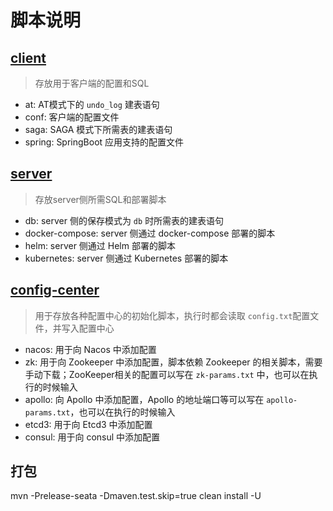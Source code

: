 # 脚本说明

## [client](https://github.com/seata/seata/tree/develop/script/client) 

> 存放用于客户端的配置和SQL

- at: AT模式下的 `undo_log` 建表语句
- conf: 客户端的配置文件
- saga: SAGA 模式下所需表的建表语句
- spring: SpringBoot 应用支持的配置文件

## [server](https://github.com/seata/seata/tree/develop/script/server)

> 存放server侧所需SQL和部署脚本

- db: server 侧的保存模式为 `db` 时所需表的建表语句
- docker-compose: server 侧通过 docker-compose 部署的脚本
- helm: server 侧通过 Helm 部署的脚本
- kubernetes: server 侧通过 Kubernetes 部署的脚本

## [config-center](https://github.com/seata/seata/tree/develop/script/config-center)

> 用于存放各种配置中心的初始化脚本，执行时都会读取 `config.txt`配置文件，并写入配置中心

- nacos: 用于向 Nacos 中添加配置
- zk: 用于向 Zookeeper 中添加配置，脚本依赖 Zookeeper 的相关脚本，需要手动下载；ZooKeeper相关的配置可以写在 `zk-params.txt` 中，也可以在执行的时候输入
- apollo: 向 Apollo 中添加配置，Apollo 的地址端口等可以写在 `apollo-params.txt`，也可以在执行的时候输入
- etcd3: 用于向 Etcd3 中添加配置
- consul: 用于向 consul 中添加配置

## 打包
mvn -Prelease-seata -Dmaven.test.skip=true clean install -U
